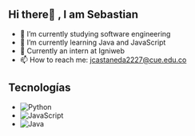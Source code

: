 ## Hi there👋 , I am Sebastian

- 🔭 I’m currently studying software engineering
- 🌱 I’m currently learning Java and JavaScript
- 💬 Currently an intern at Igniweb
- 📫 How to reach me: jcastaneda2227@cue.edu.co

## Tecnologías

*   ![Python](https://encrypted-tbn0.gstatic.com/images?q=tbn:ANd9GcREHleX12OBYI-saRNssyI5uy_nkAQ5TVoA6scc3MyXtiwkahzKz7Ane4NWaWJCBBKDmw&usqp=CAU)
*    ![JavaScript](https://itproger.com/img/news/1545489100.jpg)
*   ![Java](https://encrypted-tbn0.gstatic.com/images?q=tbn:ANd9GcTGJpub-PYWM-yI4xGhQhFChybYWUDpiwXeAg&s)


<!--
**VirtualViking/VirtualViking** is a ✨ _special_ ✨ repository because its `README.md` (this file) appears on your GitHub profile.
- 🤔 I’m looking for help with ...
- 👯 I’m looking to collaborate 
- 😄 Pronouns: ...
- ⚡ Fun fact: ...

-->
